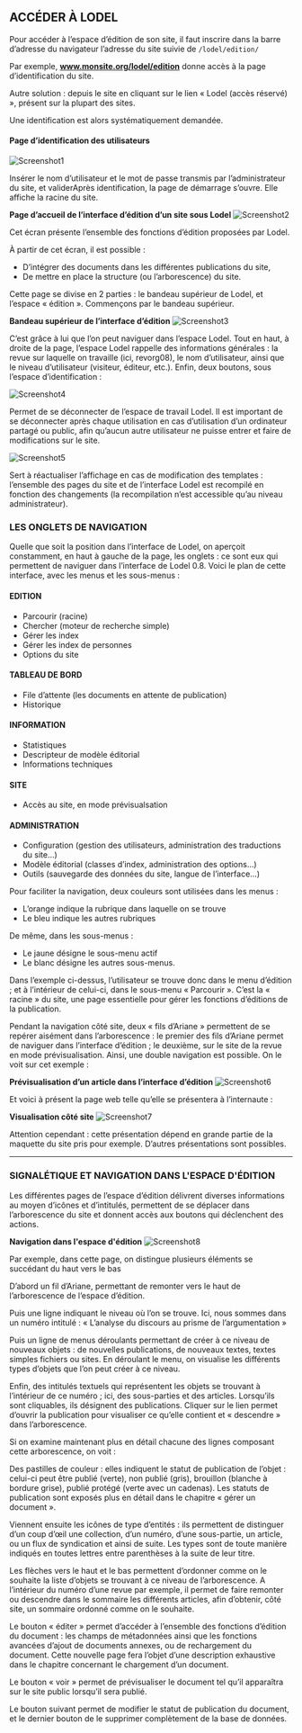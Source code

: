 ACCÉDER À LODEL
------------------

Pour accéder à l’espace d’édition de son site, il faut inscrire dans la barre d’adresse du navigateur l’adresse du site suivie de
`/lodel/edition/`

Par exemple, **www.monsite.org/lodel/edition** donne accès à la page d’identification du site.

Autre solution : depuis le site en cliquant sur le lien « Lodel (accès réservé) », présent sur la plupart des sites.

Une identification est alors systématiquement demandée.

#### Page d’identification des utilisateurs
![Screenshot1](image/image3.png)

Insérer le nom d’utilisateur et le mot de passe transmis par l’administrateur du site, et validerAprès identification, la page de démarrage s’ouvre. Elle affiche la racine du site.


**Page d’accueil de l’interface d’édition d’un site sous Lodel**
![Screenshot2](image/image4.png)

Cet écran présente l’ensemble des fonctions d’édition proposées par Lodel.

À partir de cet écran, il est possible :
  * D’intégrer des documents dans les différentes publications du site,
  * De mettre en place la structure (ou l’arborescence) du site.
  
Cette page se divise en 2 parties : le bandeau supérieur de Lodel, et l’espace « édition ». Commençons par le bandeau supérieur.

**Bandeau supérieur de l’interface d’édition**
![Screenshot3](image/image5.png)

C’est grâce à lui que l’on peut naviguer dans l’espace Lodel. Tout en haut, à droite de la page, l’espace Lodel rappelle des informations générales : la revue sur laquelle on travaille (ici, revorg08), le nom d’utilisateur, ainsi que le niveau d’utilisateur (visiteur, éditeur, etc.). Enfin, deux boutons, sous l’espace d’identification : 

![Screenshot4](image/image6.png)

Permet de se déconnecter de l’espace de travail Lodel. Il est important de se déconnecter après chaque utilisation en cas d’utilisation d’un ordinateur partagé ou public, afin qu’aucun autre utilisateur ne puisse entrer et faire de modifications sur le site. 

![Screenshot5](image/image7.png)

Sert à réactualiser l’affichage en cas de modification des templates : l’ensemble des pages du site et de l’interface Lodel est recompilé en fonction des changements (la recompilation n’est accessible qu’au niveau administrateur). 

### LES ONGLETS DE NAVIGATION

Quelle que soit la position dans l’interface de Lodel, on aperçoit constamment, en haut à gauche de la page, les onglets : ce sont eux qui permettent de naviguer dans l’interface de Lodel 0.8. Voici le plan de cette interface, avec les menus et les sous-menus :

#### EDITION

  * Parcourir (racine)
  * Chercher (moteur de recherche simple)
  * Gérer les index
  * Gérer les index de personnes
  * Options du site
  
#### TABLEAU DE BORD

  * File d’attente (les documents en attente de publication)
  * Historique
  
#### INFORMATION

  * Statistiques
  * Descripteur de modèle éditorial
  * Informations techniques

#### SITE

  * Accès au site, en mode prévisualsation

#### ADMINISTRATION

  * Configuration (gestion des utilisateurs, administration des traductions du site…) 
  * Modèle éditorial (classes d’index, administration des options…) 
  * Outils (sauvegarde des données du site, langue de l’interface…)

Pour faciliter la navigation, deux couleurs sont utilisées dans les menus :

  * L’orange indique la rubrique dans laquelle on se trouve
  * Le bleu indique les autres rubriques
  
De même, dans les sous-menus :

  * Le jaune désigne le sous-menu actif
  * Le blanc désigne les autres sous-menus.

Dans l’exemple ci-dessus, l’utilisateur se trouve donc dans le menu d’édition ; et à l’intérieur de celui-ci, dans le sous-menu
« Parcourir ». C’est la « racine » du site, une page essentielle pour gérer les fonctions d’éditions de la publication.

Pendant la navigation côté site, deux « fils d’Ariane » permettent de se repérer aisément dans l’arborescence : le premier des fils d’Ariane permet de naviguer dans l’interface d’édition ; le deuxième, sur le site de la revue en mode prévisualisation. Ainsi, une double navigation est possible. On le voit sur cet exemple :

**Prévisualisation d’un article dans l’interface d’édition**
![Screenshot6](image/image8.png)

Et voici à présent la page web telle qu’elle se présentera à l’internaute :

**Visualisation côté site**
![Screenshot7](image/image9.png)

Attention cependant : cette présentation dépend en grande partie de la maquette du site pris pour exemple. D’autres présentations sont possibles.

----------------------------------------------------

### SIGNALÉTIQUE ET NAVIGATION DANS L'ESPACE D'ÉDITION

Les différentes pages de l’espace d’édition délivrent diverses informations au moyen d’icônes et d’intitulés, permettent de se déplacer dans l’arborescence du site et donnent accès aux boutons qui déclenchent des actions.

**Navigation dans l'espace d'édition**
![Screenshot8](image/image10.png)

Par exemple, dans cette page, on distingue plusieurs éléments se succédant du haut vers le bas

D’abord un fil d’Ariane, permettant de remonter vers le haut de l’arborescence de l’espace d’édition.

Puis une ligne indiquant le niveau où l’on se trouve. Ici, nous sommes dans un numéro intitulé : « L’analyse du discours au prisme de l’argumentation »

Puis un ligne de menus déroulants permettant de créer à ce niveau de nouveaux objets : de nouvelles publications, de nouveaux textes, textes simples fichiers ou sites. En déroulant le menu, on visualise les différents types d’objets que l’on peut créer à ce niveau.

Enfin, des intitulés textuels qui représentent les objets se trouvant à l’intérieur de ce numéro ; ici, des sous-parties et des articles. Lorsqu’ils sont cliquables, ils désignent des publications. Cliquer sur le lien permet d’ouvrir la publication pour visualiser ce qu’elle contient et « descendre » dans l’arborescence.

Si on examine maintenant plus en détail chacune des lignes composant cette arborescence, on voit :

Des pastilles de couleur : elles indiquent le statut de publication de l’objet : celui-ci peut être publié (verte), non publié (gris), brouillon (blanche à bordure grise), publié protégé (verte avec un cadenas). Les statuts de publication sont exposés plus en détail dans le chapitre « gérer un document ».

Viennent ensuite les icônes de type d’entités : ils permettent de distinguer d’un coup d’œil une collection, d’un numéro, d’une sous-partie, un article, ou un flux de syndication et ainsi de suite. Les types sont de toute manière indiqués en toutes lettres entre parenthèses à la suite de leur titre.

Les flèches vers le haut et le bas permettent d’ordonner comme on le souhaite la liste d’objets se trouvant à ce niveau de l’arborescence. A l’intérieur du numéro d’une revue par exemple, il permet de faire remonter ou descendre dans le sommaire les différents articles, afin d’obtenir, côté site, un sommaire ordonné comme on le souhaite.

Le bouton « éditer » permet d’accéder à l’ensemble des fonctions d’édition du document : les champs de métadonnées ainsi que les fonctions avancées d’ajout de documents annexes, ou de rechargement du document. Cette nouvelle page fera l’objet d’une description exhaustive dans le chapitre concernant le chargement d’un document.

Le bouton « voir » permet de prévisualiser le document tel qu’il apparaîtra sur le site public lorsqu’il sera publié.

Le bouton suivant permet de modifier le statut de publication du document, et le dernier bouton de le supprimer complètement de la base de données.
